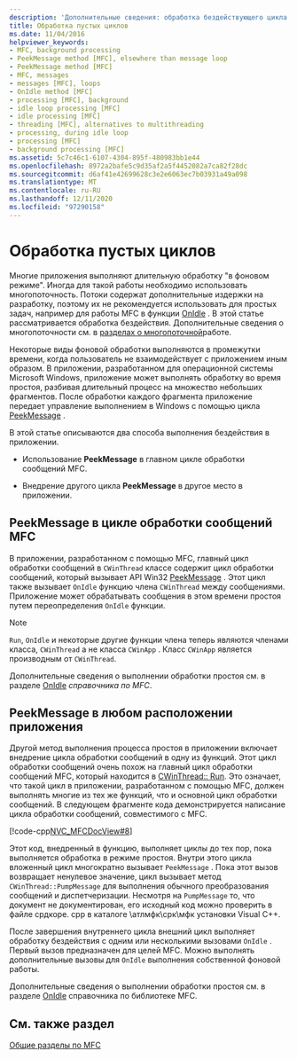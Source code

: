 ```yaml
---
description: 'Дополнительные сведения: обработка бездействующего цикла'
title: Обработка пустых циклов
ms.date: 11/04/2016
helpviewer_keywords:
- MFC, background processing
- PeekMessage method [MFC], elsewhere than message loop
- PeekMessage method [MFC]
- MFC, messages
- messages [MFC], loops
- OnIdle method [MFC]
- processing [MFC], background
- idle loop processing [MFC]
- idle processing [MFC]
- threading [MFC], alternatives to multithreading
- processing, during idle loop
- processing [MFC]
- background processing [MFC]
ms.assetid: 5c7c46c1-6107-4304-895f-480983bb1e44
ms.openlocfilehash: 8972a2bafe5c9d35af2a5f4452082a7ca82f28dc
ms.sourcegitcommit: d6af41e42699628c3e2e6063ec7b03931a49a098
ms.translationtype: MT
ms.contentlocale: ru-RU
ms.lasthandoff: 12/11/2020
ms.locfileid: "97290158"
---
```

# <a name="idle-loop-processing"></a>Обработка пустых циклов

Многие приложения выполняют длительную обработку "в фоновом режиме". Иногда для такой работы необходимо использовать многопоточность. Потоки содержат дополнительные издержки на разработку, поэтому их не рекомендуется использовать для простых задач, например для работы MFC в функции [OnIdle](reference/cwinthread-class.md#onidle) . В этой статье рассматривается обработка бездействия. Дополнительные сведения о многопоточности см. в [разделах о многопоточной](../parallel/multithreading-support-for-older-code-visual-cpp.md)работе.

Некоторые виды фоновой обработки выполняются в промежутки времени, когда пользователь не взаимодействует с приложением иным образом. В приложении, разработанном для операционной системы Microsoft Windows, приложение может выполнять обработку во время простоя, разбивая длительный процесс на множество небольших фрагментов. После обработки каждого фрагмента приложение передает управление выполнением в Windows с помощью цикла [PeekMessage](/windows/win32/api/winuser/nf-winuser-peekmessagew) .

В этой статье описываются два способа выполнения бездействия в приложении.

- Использование **PeekMessage** в главном цикле обработки сообщений MFC.

- Внедрение другого цикла **PeekMessage** в другое место в приложении.

## <a name="peekmessage-in-the-mfc-message-loop"></a><a name="_core_peekmessage_in_the_mfc_message_loop"></a> PeekMessage в цикле обработки сообщений MFC

В приложении, разработанном с помощью MFC, главный цикл обработки сообщений в `CWinThread` классе содержит цикл обработки сообщений, который вызывает API Win32 [PeekMessage](/windows/win32/api/winuser/nf-winuser-peekmessagew) . Этот цикл также вызывает `OnIdle` функцию члена `CWinThread` между сообщениями. Приложение может обрабатывать сообщения в этом времени простоя путем переопределения `OnIdle` функции.

> [!NOTE]
> `Run`, `OnIdle` и некоторые другие функции члена теперь являются членами класса, `CWinThread` а не класса `CWinApp` . Класс `CWinApp` является производным от `CWinThread`.

Дополнительные сведения о выполнении обработки простоя см. в разделе [OnIdle](reference/cwinthread-class.md#onidle) *справочника по MFC*.

## <a name="peekmessage-elsewhere-in-your-application"></a><a name="_core_peekmessage_elsewhere_in_your_application"></a> PeekMessage в любом расположении приложения

Другой метод выполнения процесса простоя в приложении включает внедрение цикла обработки сообщений в одну из функций. Этот цикл обработки сообщений очень похож на главный цикл обработки сообщений MFC, который находится в [CWinThread:: Run](reference/cwinthread-class.md#run). Это означает, что такой цикл в приложении, разработанном с помощью MFC, должен выполнять многие из тех же функций, что и основной цикл обработки сообщений. В следующем фрагменте кода демонстрируется написание цикла обработки сообщений, совместимого с MFC.

[!code-cpp[NVC_MFCDocView#8](codesnippet/cpp/idle-loop-processing_1.cpp)]

Этот код, внедренный в функцию, выполняет циклы до тех пор, пока выполняется обработка в режиме простоя. Внутри этого цикла вложенный цикл многократно вызывает `PeekMessage` . Пока этот вызов возвращает ненулевое значение, цикл вызывает метод `CWinThread::PumpMessage` для выполнения обычного преобразования сообщений и диспетчеризации. Несмотря на `PumpMessage` то, что документ не документирован, его исходный код можно проверить в файле срдкоре. cpp в каталоге \атлмфк\срк\мфк установки Visual C++.

После завершения внутреннего цикла внешний цикл выполняет обработку бездействия с одним или несколькими вызовами `OnIdle` . Первый вызов предназначен для целей MFC. Можно выполнять дополнительные вызовы для `OnIdle` выполнения собственной фоновой работы.

Дополнительные сведения о выполнении обработки простоя см. в разделе [OnIdle](reference/cwinthread-class.md#onidle) справочника по библиотеке MFC.

## <a name="see-also"></a>См. также раздел

[Общие разделы по MFC](general-mfc-topics.md)
